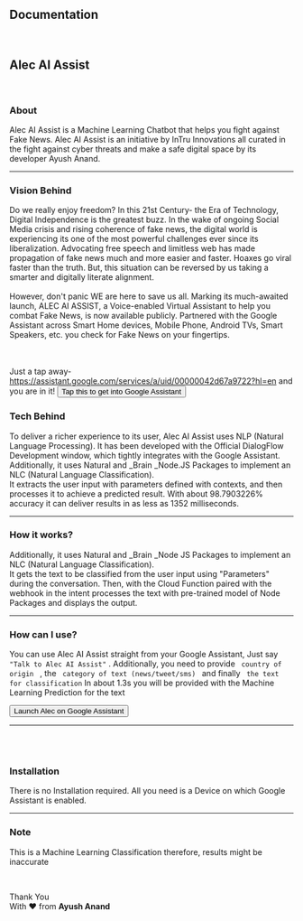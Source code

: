<h2> Documentation </h2> <br/>
<h2> Alec AI Assist </h2>
<br/>
<h3 >About</h3>
<p >Alec AI Assist is a Machine Learning Chatbot that helps you fight against Fake News. Alec AI Assist is an initiative by InTru Innovations all curated in the fight against cyber threats and make a safe digital space by its developer Ayush Anand.
<hr>
<h3  >Vision Behind</h3>
<p  > Do we really enjoy freedom? In this 21st Century- the Era of Technology, Digital Independence is the greatest buzz. In the wake of ongoing Social Media crisis and rising coherence of fake news, the digital world is experiencing its one of the most powerful challenges ever since its liberalization. Advocating free speech and limitless web has made propagation of fake news much and more easier and faster. Hoaxes go viral faster than the truth. But, this situation can be reversed by us taking a smarter and digitally literate alignment.
<br/><br/>However, don't panic WE are here to save us all. Marking its much-awaited launch, ALEC AI ASSIST, a Voice-enabled Virtual Assistant to help you combat Fake News, is now available publicly. Partnered with the Google Assistant across Smart Home devices, Mobile Phone, Android TVs, Smart Speakers, etc. you check for Fake News on your fingertips.

<br/><br/>Just a tap away- <a href="https://assistant.google.com/services/a/uid/00000042d67a9722?hl=en">https://assistant.google.com/services/a/uid/00000042d67a9722?hl=en</a> and you are in it!
<button onclick="javascript: window.location.href='https://assistant.google.com/services/a/uid/00000042d67a9722?hl=en' " class="btn btn-info">Tap this to get into Google Assistant</button>
<h3  >Tech Behind</h3>
<p  >To deliver a richer experience to its user, Alec AI Assist uses NLP (Natural Language Processing). It has been developed with the Official DialogFlow Development window, which tightly integrates with the Google Assistant. Additionally, it uses Natural and _Brain _Node.JS Packages to implement an NLC (Natural Language Classification).<br/>
It extracts the user input with parameters defined with contexts, and then processes it to achieve a predicted result. With about 98.7903226% accuracy it can deliver results in as less as 1352 milliseconds.
<hr>
<h3  >How it works?</h3>
<p  >
Additionally, it uses Natural and _Brain _Node JS Packages to implement an NLC (Natural Language Classification). <br/>
It gets the text to be classified from the user input using "Parameters" during the conversation. Then, with the Cloud Function paired with the webhook in the intent processes the text with pre-trained model of Node Packages and displays the output.
</p>
<hr>
<h3  > How can I use? </h3>
<p  > You can use Alec AI Assist straight from your Google Assistant, Just say <code>"Talk to Alec AI Assist"</code> . Additionally, you need to provide <code> country of origin </code> , the <code> category of text (news/tweet/sms) </code> and finally <code> the text for classification</code>
In about 1.3s you will be provided with the Machine Learning Prediction for the text </p>

<button onclick="window.location.href='https://assistant.google.com/services/a/uid/00000042d67a9722?hl=en' " class="btn btn-primary">Launch Alec on Google Assistant </button>
<hr>        
<br/><br/>
<h3  > Installation </h3>
<p'> There is no Installation required. All you need is a Device on which Google Assistant is enabled.</p>

<hr>        
<h3  > Note </h3>
<p class='text-danger info'> This is a Machine Learning Classification therefore, results might be inaccurate </p>
<br/>
<p  >


Thank You <br/>
With &hearts; from <b>Ayush Anand</b>
</p>